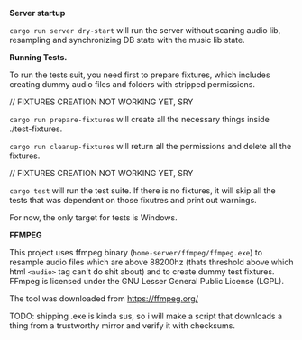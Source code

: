 **Server startup**

`cargo run server dry-start` will run the server without scaning audio lib, resampling and synchronizing DB state with the music lib state.

**Running Tests.**

To run the tests suit, you need first to prepare fixtures, which includes creating dummy audio files and folders with stripped permissions.

// FIXTURES CREATION NOT WORKING YET, SRY

`cargo run prepare-fixtures` will create all the necessary things inside ./test-fixtures.

`cargo run cleanup-fixtures` will return all the permissions and delete all the fixtures. 

// FIXTURES CREATION NOT WORKING YET, SRY

`cargo test` will run the test suite. If there is no fixtures, it will skip all the tests that was dependent on those fixutres and print out warnings.

For now, the only target for tests is Windows.

**FFMPEG**

This project uses ffmpeg binary (`home-server/ffmpeg/ffmpeg.exe`) to resample audio files which are above 88200hz (thats threshold above which html `<audio>` tag can't do shit about) and to create dummy test fixtures. FFmpeg is licensed under the GNU Lesser General Public License (LGPL).

The tool was downloaded from https://ffmpeg.org/

TODO: shipping .exe is kinda sus, so i will make a script that downloads a thing from a trustworthy mirror and verify it with checksums.
